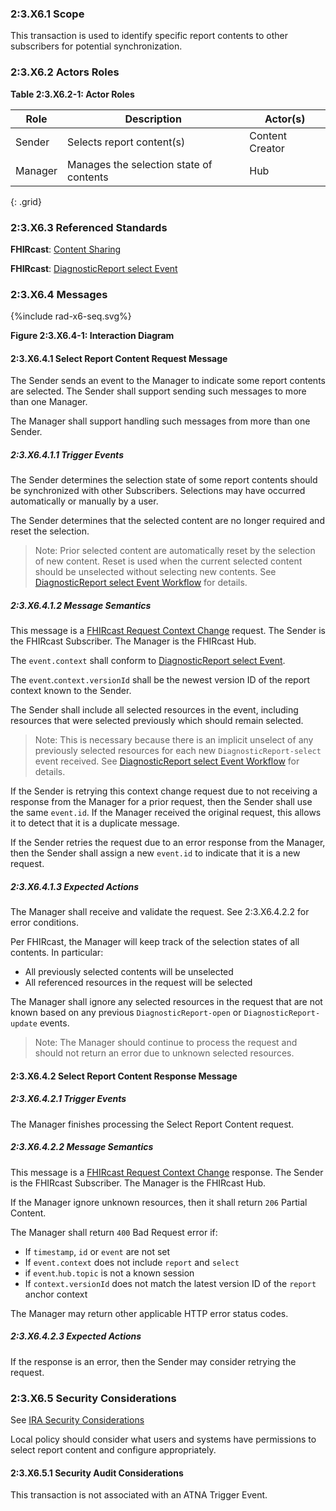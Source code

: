 ### 2:3.X6.1 Scope

This transaction is used to identify specific report contents to other subscribers for potential synchronization.

### 2:3.X6.2 Actors Roles

**Table 2:3.X6.2-1: Actor Roles**

| Role | Description | Actor(s) |
|------|-------------|----------|
| Sender | Selects report content(s) | Content Creator |
| Manager | Manages the selection state of contents | Hub |
{: .grid}

### 2:3.X6.3 Referenced Standards

**FHIRcast**: [Content Sharing](https://build.fhir.org/ig/HL7/fhircast-docs/2-10-ContentSharing.html)

**FHIRcast**: [DiagnosticReport select Event](https://build.fhir.org/ig/HL7/fhircast-docs/3-6-4-diagnosticreport-select.html)

### 2:3.X6.4 Messages

<div>
{%include rad-x6-seq.svg%}
</div>

<div style="clear: left"/>

**Figure 2:3.X6.4-1: Interaction Diagram**

#### 2:3.X6.4.1 Select Report Content Request Message
The Sender sends an event to the Manager to indicate some report contents are selected. The Sender shall support sending such messages to more than one Manager.

The Manager shall support handling such messages from more than one Sender. 

##### 2:3.X6.4.1.1 Trigger Events

The Sender determines the selection state of some report contents should be synchronized with other Subscribers. Selections may have occurred automatically or manually by a user.

The Sender determines that the selected content are no longer required and reset the selection.

> Note: Prior selected content are automatically reset by the selection of new content. Reset is used when the current selected content should be unselected without selecting new contents. See [DiagnosticReport select Event Workflow](https://build.fhir.org/ig/HL7/fhircast-docs/3-6-4-diagnosticreport-select.html#workflow) for details.

##### 2:3.X6.4.1.2 Message Semantics

This message is a [FHIRcast Request Context Change](https://build.fhir.org/ig/HL7/fhircast-docs/2-6-RequestContextChange.html#request-context-change-body) request. The Sender is the FHIRcast Subscriber. The Manager is the FHIRcast Hub.

The `event.context` shall conform to [DiagnosticReport select Event](https://build.fhir.org/ig/HL7/fhircast-docs/3-6-4-diagnosticreport-select.html).

The `event`.`context.versionId` shall be the newest version ID of the report context known to the Sender.

The Sender shall include all selected resources in the event, including resources that were selected previously which should remain selected.

> Note: This is necessary because there is an implicit unselect of any previously selected resources for each new `DiagnosticReport-select` event received. See [DiagnosticReport select Event Workflow](https://build.fhir.org/ig/HL7/fhircast-docs/3-6-4-diagnosticreport-select.html#workflow) for details.

If the Sender is retrying this context change request due to not receiving a response from the Manager for a prior request, then the Sender shall use the same `event.id`. If the Manager received the original request, this allows it to detect that it is a duplicate message.

If the Sender retries the request due to an error response from the Manager, then the Sender shall assign a new `event.id` to indicate that it is a new request.

##### 2:3.X6.4.1.3 Expected Actions

The Manager shall receive and validate the request. See 2:3.X6.4.2.2 for error conditions.

Per FHIRcast, the Manager will keep track of the selection states of all contents. In particular:
- All previously selected contents will be unselected
- All referenced resources in the request will be selected

The Manager shall ignore any selected resources in the request that are not known based on any previous `DiagnosticReport-open` or `DiagnosticReport-update` events.

> Note: The Manager should continue to process the request and should not return an error due to unknown selected resources.

#### 2:3.X6.4.2 Select Report Content Response Message

##### 2:3.X6.4.2.1 Trigger Events

The Manager finishes processing the Select Report Content request.

##### 2:3.X6.4.2.2 Message Semantics

This message is a [FHIRcast Request Context Change](https://build.fhir.org/ig/HL7/fhircast-docs/2-6-RequestContextChange.html#request-context-change-body) response. The Sender is the FHIRcast Subscriber. The Manager is the FHIRcast Hub.

If the Manager ignore unknown resources, then it shall return `206` Partial Content.

The Manager shall return `400` Bad Request error if:
* If `timestamp`, `id` or `event` are not set
* If `event.context` does not include `report` and `select`
* if `event`.`hub.topic` is not a known session
* If `context.versionId` does not match the latest version ID of the `report` anchor context

The Manager may return other applicable HTTP error status codes.

##### 2:3.X6.4.2.3 Expected Actions

If the response is an error, then the Sender may consider retrying the request.

### 2:3.X6.5 Security Considerations

See [IRA Security Considerations](volume-1.html#1xx5-ira-security-considerations)

Local policy should consider what users and systems have permissions to select report content and configure appropriately. 

#### 2:3.X6.5.1 Security Audit Considerations

This transaction is not associated with an ATNA Trigger Event.
